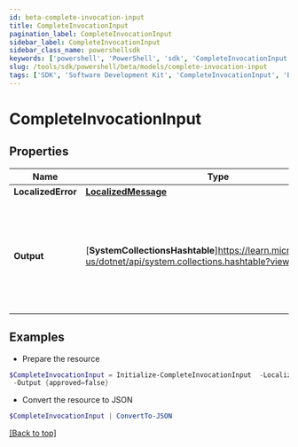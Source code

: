 ```yaml
---
id: beta-complete-invocation-input
title: CompleteInvocationInput
pagination_label: CompleteInvocationInput
sidebar_label: CompleteInvocationInput
sidebar_class_name: powershellsdk
keywords: ['powershell', 'PowerShell', 'sdk', 'CompleteInvocationInput', 'BetaCompleteInvocationInput'] 
slug: /tools/sdk/powershell/beta/models/complete-invocation-input
tags: ['SDK', 'Software Development Kit', 'CompleteInvocationInput', 'BetaCompleteInvocationInput']
---
```



# CompleteInvocationInput

## Properties

Name | Type | Description | Notes
------------ | ------------- | ------------- | -------------
**LocalizedError** | [**LocalizedMessage**](localized-message) |  | [optional] 
**Output** | [**SystemCollectionsHashtable**]https://learn.microsoft.com/en-us/dotnet/api/system.collections.hashtable?view=net-9.0 | Trigger output that completed the invocation. Its schema is defined in the trigger definition. | [optional] 

## Examples

- Prepare the resource
```powershell
$CompleteInvocationInput = Initialize-CompleteInvocationInput  -LocalizedError null `
 -Output {approved=false}
```

- Convert the resource to JSON
```powershell
$CompleteInvocationInput | ConvertTo-JSON
```


[[Back to top]](#) 

